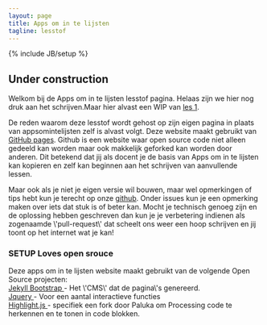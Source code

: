 ```yaml
---
layout: page
title: Apps om in te lijsten
tagline: lesstof
---
```

{% include JB/setup %}

## Under construction
<p>Welkom bij de Apps om in te lijsten lesstof pagina. Helaas zijn we hier nog druk aan het schrijven.Maar hier alvast een WIP van <a href="{{ BASE_PATH }}/pages/lesstof/les1/home.html">les 1</a>.</p>

<p>
De reden waarom deze lesstof wordt gehost op zijn eigen pagina in plaats van appsomintelijsten zelf is alvast volgt. Deze website maakt gebruikt van <a href="http://pages.github.com/" target="_blank">GitHub pages</a>. Github is een website waar open source code niet alleen gedeeld kan worden maar ook makkelijk geforked kan worden door anderen. Dit betekend dat jij als docent je de basis van Apps om in te lijsten kan kopieren en zelf kan beginnen aan het schrijven van aanvullende lessen.
</p>

<p>
Maar ook als je niet je eigen versie wil bouwen, maar wel opmerkingen of tips hebt kun je terecht op onze <a href="https://github.com/SETUPUTRECHT/appsomintelijsten/tree/gh-pages" target="_blank">github</a>. Onder issues kun je een opmerking maken over iets dat stuk is of beter kan. Mocht je technisch genoeg zijn en de oplossing hebben geschreven dan kun je je verbetering indienen als zogenaamde \'pull-request\' dat scheelt ons weer een hoop schrijven en jij toont op het internet wat je kan!
</p>

<p>
<h3>SETUP Loves open srouce</h3>
Deze apps om in te lijsten website maakt gebruikt van de volgende Open Source projecten:<br />
<a href="http://jekyllbootstrap.com/" target="_blank"> Jekyll Bootstrap </a> - Het \'CMS\' dat de pagina\'s genereerd.<br />
<a href="http://www.jquery.com" target="_blank"> Jquery </a> - Voor een aantal interactieve functies<br />
<a href="http://highlightjs.org/" target="_blank"> Highlight.js </a> - specifiek een fork door 
Paluka om Processing code te herkennen en te tonen in code blokken.
</p>